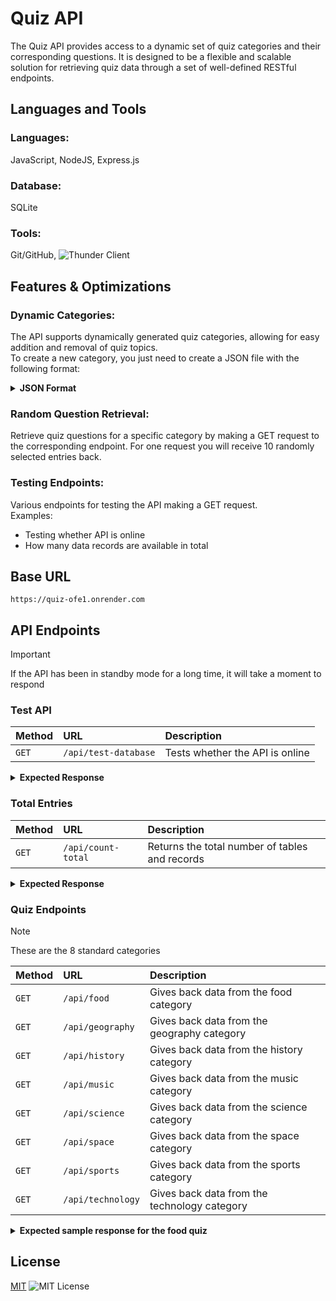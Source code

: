 # Quiz API

The Quiz API provides access to a dynamic set of quiz categories and their corresponding questions. 
It is designed to be a flexible and scalable solution for retrieving quiz data through a set of well-defined RESTful endpoints.

<!-- -------------------------------------------------------------------------------------------------------------------------------------------------------------------------------------- -->

## Languages and Tools

### Languages:
JavaScript, NodeJS, Express.js

### Database:
SQLite

### Tools:
Git/GitHub, ![Thunder Client](https://www.thunderclient.com/)

<!-- -------------------------------------------------------------------------------------------------------------------------------------------------------------------------------------- -->

## Features & Optimizations

### Dynamic Categories:
The API supports dynamically generated quiz categories, allowing for easy addition and removal of quiz topics.<br>
To create a new category, you just need to create a JSON file with the following format:

<details>
  <summary>
    <strong>JSON Format</strong>
  </summary>
  
```
[
    {
        "category": "YOUR_CATEGORY",
        "question": "YOUR_QUIZ_QUESTION",
        "answer1": "ANSWER_1",
        "answer2": "ANSWER_2",
        "answer3": "ANSWER_3",
        "answer4": "ANSWER_4",
        "correct_answer": NUMBER (1, 2, 3, 4)
    }
]
```
</details>



### Random Question Retrieval:

Retrieve quiz questions for a specific category by making a GET request to the corresponding endpoint.
For one request you will receive 10 randomly selected entries back.



### Testing Endpoints:

Various endpoints for testing the API making a GET request.<br>
Examples:
- Testing whether API is online
- How many data records are available in total



<!-- -------------------------------------------------------------------------------------------------------------------------------------------------------------------------------------- -->

## Base URL

```
https://quiz-ofe1.onrender.com
```

<!-- -------------------------------------------------------------------------------------------------------------------------------------------------------------------------------------- -->

## API Endpoints

> [!IMPORTANT]
> If the API has been in standby mode for a long time, it will take a moment to respond



### Test API

| **Method** | **URL** | **Description** |
| :-------- | :------- | :------------------------- |
| `GET` | `/api/test-database` | Tests whether the API is online |

<details>
  <summary>
    <strong>Expected Response</strong>
  </summary>

```
{
  "message": "Database is up!"
}
```
</details>



### Total Entries

| **Method** | **URL** | **Description** |
| :-------- | :------- | :------------------------- |
| `GET` | `/api/count-total` | Returns the total number of tables and records |

<details>
  <summary>
    <strong>Expected Response</strong>
  </summary>

```
{
  "message": "success",
  "total_tables": 8,
  "total_entries": 400
}
```
</details>


### Quiz Endpoints

> [!NOTE]
> These are the 8 standard categories

| **Method** | **URL** | **Description** |
| :-------- | :------- | :------------------------- |
| `GET` | `/api/food` | Gives back data from the food category |
| `GET` | `/api/geography` | Gives back data from the geography category |
| `GET` | `/api/history` | Gives back data from the history category |
| `GET` | `/api/music` | Gives back data from the music category |
| `GET` | `/api/science` | Gives back data from the science category |
| `GET` | `/api/space` | Gives back data from the space category |
| `GET` | `/api/sports` | Gives back data from the sports category |
| `GET` | `/api/technology` | Gives back data from the technology category |

<details>
  <summary>
    <strong>Expected sample response for the food quiz</strong>
  </summary>
  
```
{
  "message": "success",
  "data": [
    {
      "id": 25,
      "category": "food",
      "question": "What is the primary ingredient in the traditional Mexican dish 'guacamole'?",
      "answer1": "Tomatoes",
      "answer2": "Avocado",
      "answer3": "Onions",
      "answer4": "Cilantro",
      "correct_answer": 2
    },
    {
      "id": 23,
      "category": "food",
      "question": "What is the traditional Japanese soup made with miso paste and dashi broth?",
      "answer1": "Ramen",
      "answer2": "Udon",
      "answer3": "Soba",
      "answer4": "Miso soup",
      "correct_answer": 4
    },
    {
      "id": 15,
      "category": "food",
      "question": "Which country is known for its traditional dish 'poutine,' consisting of fries topped with cheese curds and gravy?",
      "answer1": "Italy",
      "answer2": "Canada",
      "answer3": "France",
      "answer4": "United States",
      "correct_answer": 2
    },
    {
      "id": 2,
      "category": "food",
      "question": "What is the main ingredient in the Indian dish 'dal makhani'?",
      "answer1": "Lentils",
      "answer2": "Chickpeas",
      "answer3": "Rice",
      "answer4": "Potatoes",
      "correct_answer": 1
    },
    {
      "id": 35,
      "category": "food",
      "question": "What is the traditional Brazilian dish made with black beans, pork, and sausage, usually served with rice?",
      "answer1": "Feijoada",
      "answer2": "Churrasco",
      "answer3": "Moqueca",
      "answer4": "Coxinha",
      "correct_answer": 1
    },
    {
      "id": 26,
      "category": "food",
      "question": "Which type of pasta is shaped like small rice grains?",
      "answer1": "Fusilli",
      "answer2": "Orzo",
      "answer3": "Cavatelli",
      "answer4": "Farfalle",
      "correct_answer": 2
    },
    {
      "id": 34,
      "category": "food",
      "question": "Which spice is often used in Indian cuisine and is known for its warm, earthy flavor?",
      "answer1": "Cumin",
      "answer2": "Coriander",
      "answer3": "Cardamom",
      "answer4": "Turmeric",
      "correct_answer": 1
    },
    {
      "id": 5,
      "category": "food",
      "question": "Which nut is used to make marzipan?",
      "answer1": "Peanut",
      "answer2": "Almond",
      "answer3": "Cashew",
      "answer4": "Walnut",
      "correct_answer": 2
    },
    {
      "id": 6,
      "category": "food",
      "question": "What is the national dish of Japan?",
      "answer1": "Sushi",
      "answer2": "Ramen",
      "answer3": "Tempura",
      "answer4": "Sashimi",
      "correct_answer": 1
    },
    {
      "id": 3,
      "category": "food",
      "question": "Which Italian city is famous for its prosciutto and Parmesan cheese?",
      "answer1": "Milan",
      "answer2": "Rome",
      "answer3": "Bologna",
      "answer4": "Naples",
      "correct_answer": 3
    }
  ]
}
```
</details>

<!-- -------------------------------------------------------------------------------------------------------------------------------------------------------------------------------------- -->

## License

[MIT](https://choosealicense.com/licenses/mit/)
![MIT License](https://img.shields.io/badge/License-MIT-green.svg)
